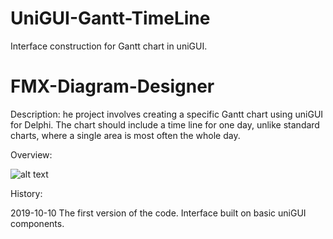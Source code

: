 # UniGUI-Gantt-TimeLine
Interface construction for Gantt chart in uniGUI.

# FMX-Diagram-Designer

Description:
he project involves creating a specific Gantt chart using uniGUI for Delphi. 
The chart should include a time line for one day, unlike standard charts, where a single area is most often the whole day.

Overview:

![alt text](https://raw.githubusercontent.com/pdaszewski/UniGUI-Gantt-TimeLine/master/Doc/firefox_screen_001.png)

History:

2019-10-10 The first version of the code. Interface built on basic uniGUI components.

